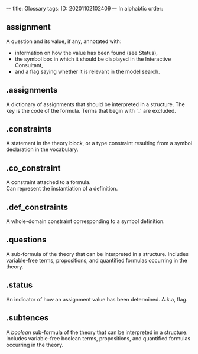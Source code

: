 –-
title: Glossary
tags: 
ID: 20201102102409
–-
In alphabtic order:

## **assignment**  
A question and its value, if any, annotated with: 
* information on how the value has been found (see Status),
* the symbol box in which it should be displayed in the Interactive Consultant,
* and a flag saying whether it is relevant in the model search.

## **.assignments**  
A dictionary of assignments that should be interpreted in a structure.
The key is the code of the formula.
Terms that begin with '_' are excluded.

## **.constraints**  
A statement in the theory block, or a type constraint resulting from a symbol declaration in the vocabulary.

## **.co_constraint**  
A constraint attached to a formula.  
Can represent the instantiation of a definition.

## **.def_constraints**  
A whole-domain constraint corresponding to a symbol definition. 

## **.questions**
A sub-formula of the theory that can be interpreted in a structure.
Includes variable-free terms, propositions, and quantified formulas occurring in the theory.

## **.status**  
An indicator of how an assignment value has been determined.
A.k.a, flag.

## **.subtences**
A *boolean* sub-formula of the theory that can be interpreted in a structure.
Includes variable-free boolean terms, propositions, and quantified formulas occurring in the theory.